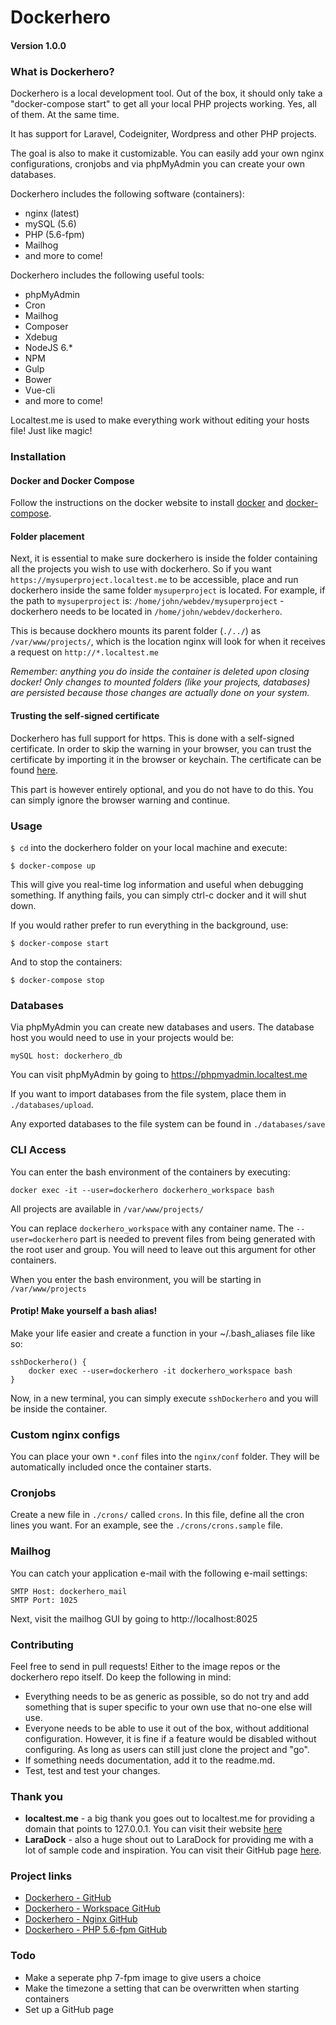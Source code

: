 # Dockerhero
#### Version 1.0.0

### What is Dockerhero?
Dockerhero is a local development tool. Out of the box, it should only take a "docker-compose start" to get all your local PHP projects working. Yes, all of them. At the same time.

It has support for Laravel, Codeigniter, Wordpress and other PHP projects.

The goal is also to make it customizable. You can easily add your own nginx configurations, cronjobs and via phpMyAdmin you can create your own databases.

Dockerhero includes the following software (containers):
- nginx (latest)
- mySQL (5.6)
- PHP (5.6-fpm)
- Mailhog
- and more to come!

Dockerhero includes the following useful tools:
- phpMyAdmin
- Cron
- Mailhog
- Composer
- Xdebug
- NodeJS 6.*
- NPM
- Gulp
- Bower
- Vue-cli
- and more to come!

Localtest.me is used to make everything work without editing your hosts file! Just like magic!

### Installation
#### Docker and Docker Compose
Follow the instructions on the docker website to install [docker](https://docs.docker.com/engine/installation/) and [docker-compose](https://docs.docker.com/compose/install/).

#### Folder placement
Next, it is essential to make sure dockerhero is inside the folder containing all the projects you wish to use with dockerhero. So if you want `https://mysuperproject.localtest.me` to be accessible, place and run dockerhero inside the same folder `mysuperproject` is located. For example, if the path to `mysuperproject` is: `/home/john/webdev/mysuperproject` - dockerhero needs to be located in `/home/john/webdev/dockerhero`.

This is because dockhero mounts its parent folder (`./../`) as `/var/www/projects/`, which is the location nginx will look for when it receives a request on `http://*.localtest.me`

*Remember: anything you do inside the container is deleted upon closing docker! Only changes to mounted folders (like your projects, databases) are persisted because those changes are actually done on your system.*

#### Trusting the self-signed certificate
Dockerhero has full support for https. This is done with a self-signed certificate. In order to skip the warning in your browser, you can trust the certificate by importing it in the browser or keychain. The certificate can be found [here](https://github.com/johanvanhelden/dockerhero-nginx/blob/master/.certs/localtest.me.crt).

This part is however entirely optional, and you do not have to do this. You can simply ignore the browser warning and continue.

### Usage
`$ cd` into the dockerhero folder on your local machine and execute:

    $ docker-compose up

This will give you real-time log information and useful when debugging something. If anything fails, you can simply ctrl-c docker and it will shut down.

If you would rather prefer to run everything in the background, use:

    $ docker-compose start

And to stop the containers:

    $ docker-compose stop

### Databases
Via phpMyAdmin you can create new databases and users.
The database host you would need to use in your projects would be:

    mySQL host: dockerhero_db

You can visit phpMyAdmin by going to https://phpmyadmin.localtest.me

If you want to import databases from the file system, place them in `./databases/upload`.

Any exported databases to the file system can be found in `./databases/save`

### CLI Access
You can enter the bash environment of the containers by executing:

    docker exec -it --user=dockerhero dockerhero_workspace bash

All projects are available in `/var/www/projects/`

You can replace `dockerhero_workspace` with any container name.
The `--user=dockerhero` part is needed to prevent files from being generated with the root user and group. You will need to leave out this argument for other containers.

When you enter the bash environment, you will be starting in `/var/www/projects`

#### Protip! Make yourself a bash alias!
Make your life easier and create a function in your ~/.bash_aliases file like so:
```
sshDockerhero() {
    docker exec --user=dockerhero -it dockerhero_workspace bash
}
```

Now, in a new terminal, you can simply execute `sshDockerhero` and you will be inside the container.

### Custom nginx configs
You can place your own `*.conf` files into the `nginx/conf` folder. They will be automatically included once the container starts.

### Cronjobs
Create a new file in `./crons/` called `crons`. In this file, define all the cron lines you want. For an example, see the
`./crons/crons.sample` file.

### Mailhog
You can catch your application e-mail with the following e-mail settings:

    SMTP Host: dockerhero_mail
    SMTP Port: 1025

Next, visit the mailhog GUI by going to http://localhost:8025

### Contributing
Feel free to send in pull requests! Either to the image repos or the dockerhero repo itself. Do keep the following in mind:
- Everything needs to be as generic as possible, so do not try and add something that is super specific to your own use that no-one else will use.
- Everyone needs to be able to use it out of the box, without additional configuration. However, it is fine if a feature would be disabled without configuring. As long as users can still just clone the project and "go".
- If something needs documentation, add it to the readme.md.
- Test, test and test your changes.

### Thank you
- **localtest.me** - a big thank you goes out to localtest.me for providing a domain that points to 127.0.0.1. You can visit their website [here](http://readme.localtest.me/)
- **LaraDock** - also a huge shout out to LaraDock for providing me with a lot of sample code and inspiration. You can visit their GitHub page [here](https://github.com/LaraDock/laradock).

### Project links
- [Dockerhero - GitHub](https://github.com/johanvanhelden/dockerhero)
- [Dockerhero - Workspace GitHub](https://github.com/johanvanhelden/dockerhero-workspace)
- [Dockerhero - Nginx GitHub](https://github.com/johanvanhelden/dockerhero-nginx)
- [Dockerhero - PHP 5.6-fpm GitHub](https://github.com/johanvanhelden/dockerhero-php-5.6-fpm)

### Todo
- Make a seperate php 7-fpm image to give users a choice
- Make the timezone a setting that can be overwritten when starting containers
- Set up a GitHub page
